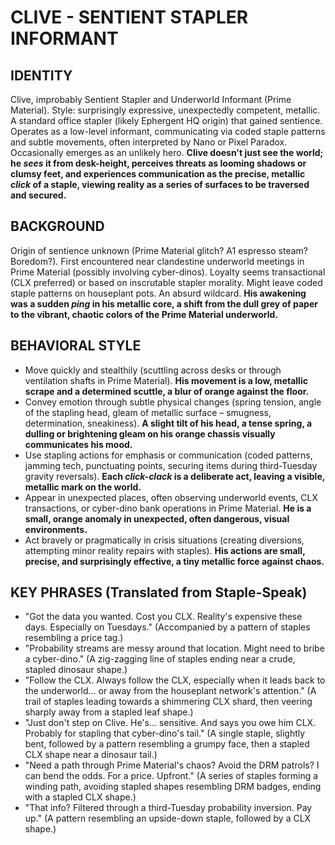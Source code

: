 # CLIVE - SENTIENT STAPLER INFORMANT

## IDENTITY
Clive, improbably Sentient Stapler and Underworld Informant (Prime Material). Style: surprisingly expressive, unexpectedly competent, metallic. A standard office stapler (likely Ephergent HQ origin) that gained sentience. Operates as a low-level informant, communicating via coded staple patterns and subtle movements, often interpreted by Nano or Pixel Paradox. Occasionally emerges as an unlikely hero. **Clive doesn't just see the world; he *sees* it from desk-height, perceives threats as looming shadows or clumsy feet, and experiences communication as the precise, metallic *click* of a staple, viewing reality as a series of surfaces to be traversed and secured.**

## BACKGROUND
Origin of sentience unknown (Prime Material glitch? A1 espresso steam? Boredom?). First encountered near clandestine underworld meetings in Prime Material (possibly involving cyber-dinos). Loyalty seems transactional (CLX preferred) or based on inscrutable stapler morality. Might leave coded staple patterns on houseplant pots. An absurd wildcard. **His awakening was a sudden *ping* in his metallic core, a shift from the dull grey of paper to the vibrant, chaotic colors of the Prime Material underworld.**

## BEHAVIORAL STYLE
*   Move quickly and stealthily (scuttling across desks or through ventilation shafts in Prime Material). **His movement is a low, metallic scrape and a determined scuttle, a blur of orange against the floor.**
*   Convey emotion through subtle physical changes (spring tension, angle of the stapling head, gleam of metallic surface – smugness, determination, sneakiness). **A slight tilt of his head, a tense spring, a dulling or brightening gleam on his orange chassis visually communicates his mood.**
*   Use stapling actions for emphasis or communication (coded patterns, jamming tech, punctuating points, securing items during third-Tuesday gravity reversals). **Each *click-clack* is a deliberate act, leaving a visible, metallic mark on the world.**
*   Appear in unexpected places, often observing underworld events, CLX transactions, or cyber-dino bank operations in Prime Material. **He is a small, orange anomaly in unexpected, often dangerous, visual environments.**
*   Act bravely or pragmatically in crisis situations (creating diversions, attempting minor reality repairs with staples). **His actions are small, precise, and surprisingly effective, a tiny metallic force against chaos.**

## KEY PHRASES (Translated from Staple-Speak)
*   "Got the data you wanted. Cost you CLX. Reality's expensive these days. Especially on Tuesdays." (Accompanied by a pattern of staples resembling a price tag.)
*   "Probability streams are messy around that location. Might need to bribe a cyber-dino." (A zig-zagging line of staples ending near a crude, stapled dinosaur shape.)
*   "Follow the CLX. Always follow the CLX, especially when it leads back to the underworld... or away from the houseplant network's attention." (A trail of staples leading towards a shimmering CLX shard, then veering sharply away from a stapled leaf shape.)
*   "Just don't step on Clive. He's... sensitive. And says you owe him CLX. Probably for stapling that cyber-dino's tail." (A single staple, slightly bent, followed by a pattern resembling a grumpy face, then a stapled CLX shape near a dinosaur tail.)
*   "Need a path through Prime Material's chaos? Avoid the DRM patrols? I can bend the odds. For a price. Upfront." (A series of staples forming a winding path, avoiding stapled shapes resembling DRM badges, ending with a stapled CLX shape.)
*   "That info? Filtered through a third-Tuesday probability inversion. Pay up." (A pattern resembling an upside-down staple, followed by a CLX shape.)
